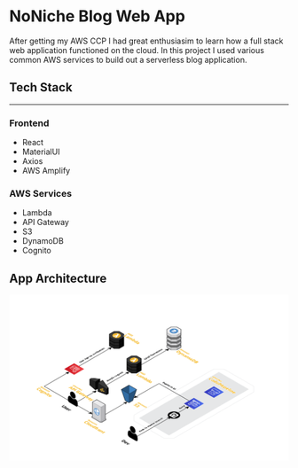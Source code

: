 # NoNiche Blog Web App

After getting my AWS CCP I had great enthusiasim to learn how a full stack
 web application functioned on the cloud. In this project I used various common
 AWS services to build out a serverless blog application.
 
 ## Tech Stack
 ---

 ### Frontend

- React
- MaterialUI
- Axios
- AWS Amplify

 ### AWS Services

- Lambda
- API Gateway
- S3
- DynamoDB
- Cognito

## App Architecture

<img src="./app_architecture.png" alt="App Architecture">